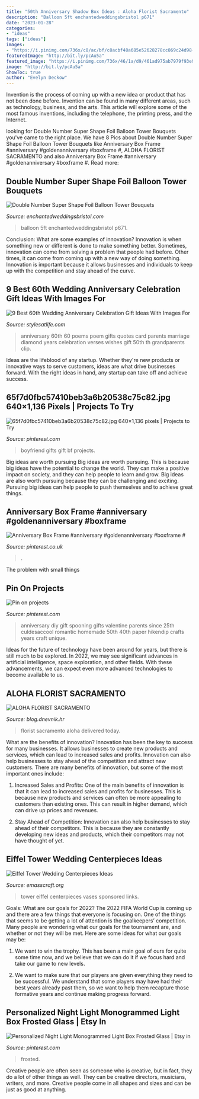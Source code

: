 ```yaml
---
title: "50th Anniversary Shadow Box Ideas : Aloha Florist Sacramento"
description: "Balloon 5ft enchantedweddingsbristol p671"
date: "2023-01-28"
categories:
- "ideas"
tags: ["ideas"]
images:
- "https://i.pinimg.com/736x/c8/ac/bf/c8acbf48a685e52628278cc869c24d98--th-anniversary-parents-anniversary-gift-diy.jpg"
featuredImage: "http://bit.ly/pcAu5a"
featured_image: "https://i.pinimg.com/736x/46/1a/d9/461ad975ab7979f93e9657ee8dc20f71.jpg"
image: "http://bit.ly/pcAu5a"
ShowToc: true
author: "Evelyn Deckow"
---
```



Invention is the process of coming up with a new idea or product that has not been done before. Invention can be found in many different areas, such as technology, business, and the arts. This article will explore some of the most famous inventions, including the telephone, the printing press, and the Internet.

	

		
looking for Double Number Super Shape Foil Balloon Tower Bouquets you've came to the right place. We have 8 Pics about Double Number Super Shape Foil Balloon Tower Bouquets like Anniversary Box Frame #anniversary #goldenanniversary #boxframe #, ALOHA FLORIST SACRAMENTO and also Anniversary Box Frame #anniversary #goldenanniversary #boxframe #. Read more:
		
    
## Double Number Super Shape Foil Balloon Tower Bouquets

<img loading=lazy src="https://www.enchantedweddingsbristol.com/uploads/4/6/9/8/46980855/s542440728562510073_p671_i6_w2560.jpeg" onerror="this.onerror=null;this.src='https://tse1.mm.bing.net/th?id=OIP.0UDwogcnquWJJk39RqHwPwHaJ3&amp;pid=15.1';" alt="Double Number Super Shape Foil Balloon Tower Bouquets">

_Source: enchantedweddingsbristol.com_

>balloon 5ft enchantedweddingsbristol p671. 

	

Conclusion: What are some examples of innovation?
Innovation is when something new or different is done to make something better. Sometimes, innovation can come from solving a problem that people had before. Other times, it can come from coming up with a new way of doing something. Innovation is important because it allows businesses and individuals to keep up with the competition and stay ahead of the curve.

    
## 9 Best 60th Wedding Anniversary Celebration Gift Ideas With Images For

<img loading=lazy src="https://i.pinimg.com/736x/40/7f/e9/407fe9b96d135a7102a7e019a90ba368--th-anniversary-ideas-wedding-anniversary-poems.jpg" onerror="this.onerror=null;this.src='https://tse4.mm.bing.net/th?id=OIP.1Mj_8hAcCdE99yJyBNq5fgAAAA&amp;pid=15.1';" alt="9 Best 60th Wedding Anniversary Celebration Gift Ideas With Images For">

_Source: stylesatlife.com_

>anniversary 60th 60 poems poem gifts quotes card parents marriage diamond years celebration verses wishes gift 50th th grandparents clip. 

	

Ideas are the lifeblood of any startup. Whether they're new products or innovative ways to serve customers, ideas are what drive businesses forward. With the right ideas in hand, any startup can take off and achieve success.

    
## 65f7d0fbc57410beb3a6b20538c75c82.jpg 640×1,136 Pixels | Projects To Try

<img loading=lazy src="https://s-media-cache-ak0.pinimg.com/736x/aa/5f/25/aa5f25780e3ac91b1ec0c5af0b70da38--cute-boyfriend-gifts-bf-gifts.jpg" onerror="this.onerror=null;this.src='https://tse4.mm.bing.net/th?id=OIP.30v3uIHithDeaBhNiD3OcQHaNJ&amp;pid=15.1';" alt="65f7d0fbc57410beb3a6b20538c75c82.jpg 640×1,136 pixels | Projects to Try">

_Source: pinterest.com_

>boyfriend gifts gift bf projects. 

	

Big ideas are worth pursuing
Big ideas are worth pursuing. This is because big ideas have the potential to change the world. They can make a positive impact on society, and they can help people to learn and grow. Big ideas are also worth pursuing because they can be challenging and exciting. Pursuing big ideas can help people to push themselves and to achieve great things.

    
## Anniversary Box Frame #anniversary #goldenanniversary #boxframe #

<img loading=lazy src="https://i.pinimg.com/736x/46/1a/d9/461ad975ab7979f93e9657ee8dc20f71.jpg" onerror="this.onerror=null;this.src='https://tse4.mm.bing.net/th?id=OIP.uaY1_Mrzsnn4KEFBAgrKDQHaIr&amp;pid=15.1';" alt="Anniversary Box Frame #anniversary #goldenanniversary #boxframe #">

_Source: pinterest.co.uk_

>. 

	

The problem with small things
 

    
## Pin On Projects

<img loading=lazy src="https://i.pinimg.com/736x/c8/ac/bf/c8acbf48a685e52628278cc869c24d98--th-anniversary-parents-anniversary-gift-diy.jpg" onerror="this.onerror=null;this.src='https://tse3.mm.bing.net/th?id=OIP.aMhBEKQkkjz9KvYClIEaDwHaJ3&amp;pid=15.1';" alt="Pin on projects">

_Source: pinterest.com_

>anniversary diy gift spooning gifts valentine parents since 25th culdesaccool romantic homemade 50th 40th paper hikendip crafts years craft unique. 

	

Ideas for the future of technology have been around for years, but there is still much to be explored. In 2022, we may see significant advances in artificial intelligence, space exploration, and other fields. With these advancements, we can expect even more advanced technologies to become available to us.

    
## ALOHA FLORIST SACRAMENTO

<img loading=lazy src="http://bit.ly/pcAu5a" onerror="this.onerror=null;this.src='https://tse1.mm.bing.net/th?id=OIP.EzBhebizNEl-U1fLw8aUOQAAAA&amp;pid=15.1';" alt="ALOHA FLORIST SACRAMENTO">

_Source: blog.dnevnik.hr_

>florist sacramento aloha delivered today. 

	

What are the benefits of innovation?
Innovation has been the key to success for many businesses. It allows businesses to create new products and services, which can lead to increased sales and profits. Innovation can also help businesses to stay ahead of the competition and attract new customers.
There are many benefits of innovation, but some of the most important ones include:

1) Increased Sales and Profits: One of the main benefits of innovation is that it can lead to increased sales and profits for businesses. This is because new products and services can often be more appealing to customers than existing ones. This can result in higher demand, which can drive up prices and revenues.

2) Stay Ahead of Competition: Innovation can also help businesses to stay ahead of their competitors. This is because they are constantly developing new ideas and products, which their competitors may not have thought of yet.

    
## Eiffel Tower Wedding Centerpieces Ideas

<img loading=lazy src="http://www.emasscraft.org/wp-content/uploads/2017/01/28__clear_eiffel_tower_vases_9.jpg" onerror="this.onerror=null;this.src='https://tse2.mm.bing.net/th?id=OIP.PO_05svPQe5GOVNPgw32pwHaJ4&amp;pid=15.1';" alt="Eiffel Tower Wedding Centerpieces Ideas">

_Source: emasscraft.org_

>tower eiffel centerpieces vases sponsored links. 

	

Goals: What are our goals for 2022?
The 2022 FIFA World Cup is coming up and there are a few things that everyone is focusing on. One of the things that seems to be getting a lot of attention is the goalkeepers’ competition. Many people are wondering what our goals for the tournament are, and whether or not they will be met. Here are some ideas for what our goals may be: 
1) We want to win the trophy. This has been a main goal of ours for quite some time now, and we believe that we can do it if we focus hard and take our game to new levels. 

2) We want to make sure that our players are given everything they need to be successful. We understand that some players may have had their best years already past them, so we want to help them recapture those formative years and continue making progress forward.

    
## Personalized Night Light Monogrammed Light Box Frosted Glass | Etsy In

<img loading=lazy src="https://i.pinimg.com/originals/f8/e7/e8/f8e7e85cc0555696d588109aeaf8e201.jpg" onerror="this.onerror=null;this.src='https://tse2.mm.bing.net/th?id=OIP.mHvCOrqf7i2zNcNcf3RewgHaIt&amp;pid=15.1';" alt="Personalized Night Light Monogrammed Light Box Frosted Glass | Etsy in">

_Source: pinterest.com_

>frosted. 

	

Creative people are often seen as someone who is creative, but in fact, they do a lot of other things as well. They can be creative directors, musicians, writers, and more. Creative people come in all shapes and sizes and can be just as good at anything.

